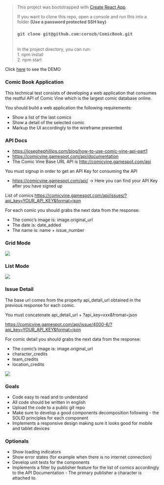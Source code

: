 > This project was bootstrapped with [Create React App](https://github.com/facebook/create-react-app).
>
> If you want to clone this repo, open a console and run this into a folder **(Use a password protected SSH key)**
>
> ### `git clone git@github.com:corozb/ComicBook.git`
>
> <br>
> In the project directory, you can run: <br>
> 1. npm install <br>
> 2. npm start

Click [here]('https://comic-book-corozb.netlify.app/') to see the DEMO

### Comic Book Application

This technical test consists of developing a web application that consumes the restful API of Comic Vine which is the largest comic database online.

You should build a web application the following requirements:

- Show a list of the last comics
- Show a detail of the selected comic
- Markup the UI accordingly to the wireframe presented

### API Docs

- https://josephephillips.com/blog/how-to-use-comic-vine-api-part1
- https://comicvine.gamespot.com/api/documentation
- The Comic Vine Base URL API is http://comicvine.gamespot.com/api

You must signup in order to get an API Key for consuming the API

- https://comicvine.gamespot.com/api/ -> Here you can find your API Key after you have signed up

List of comics
https://comicvine.gamespot.com/api/issues/?api_key=YOUR_API_KEY&format=json

For each comic you should grabs the next data from the response:

- The comic’s image is: image.original_url
- The date is: date_added
- The name is: name + issue_number

### Grid Mode

![](https://i.ibb.co/Zm0wFRr/grid.png)

### List Mode

![](https://i.ibb.co/zRrqxpq/list.png)

### Issue Detail

The base url comes from the property api_detail_url obtained in the previous response for each comic.

You must concatenate api_detail_url + ?api_key=xxx&fromat=json

https://comicvine.gamespot.com/api/issue/4000-6/?api_key=YOUR_API_KEY&format=json

For comic detail you should grabs the next data from the response:

- The comic’s image is: image.original_url
- character_credits
- team_credits
- location_credits

![](https://i.ibb.co/SXxsybC/details.png)

### Goals

- Code easy to read and to understand
- All code should be written in english
- Upload the code to a public git repo
- Make sure to develop a good components decomposition following - the SOLID principles for each component
- Implements a responsive design making sure it looks good for mobile and tablet devices

### Optionals

- Show loading indicators
- Show error states (for example when there is no internet connection)
- Develop unit tests for the components
- Implements a filter by publisher feature for the list of comics accordingly to the API Documentation - The primary publisher a character is attached to.
